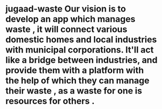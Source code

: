 # jugaad-waste Our vision is to develop an app  which manages waste , it  will connect various domestic homes and local industries with municipal corporations. It'll act like a bridge between industries, and provide them with a platform with the help of which they can manage their waste , as a waste for one is resources for others .

